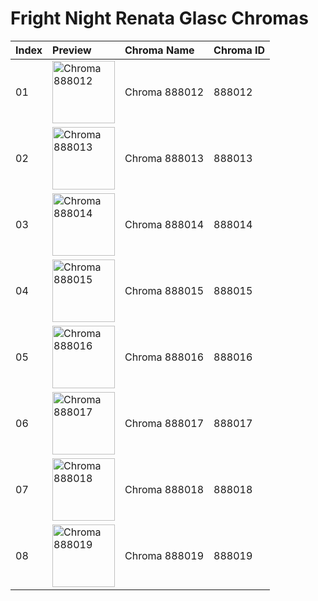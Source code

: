 # Fright Night Renata Glasc Chromas

| Index | Preview | Chroma Name | Chroma ID |
|:---|:---|:---|:---|
| 01 | <img src='https://raw.communitydragon.org/latest/plugins/rcp-be-lol-game-data/global/default/v1/champion-chroma-images/888/888012.png' alt='Chroma 888012' width='100'> | Chroma 888012 | 888012 |
| 02 | <img src='https://raw.communitydragon.org/latest/plugins/rcp-be-lol-game-data/global/default/v1/champion-chroma-images/888/888013.png' alt='Chroma 888013' width='100'> | Chroma 888013 | 888013 |
| 03 | <img src='https://raw.communitydragon.org/latest/plugins/rcp-be-lol-game-data/global/default/v1/champion-chroma-images/888/888014.png' alt='Chroma 888014' width='100'> | Chroma 888014 | 888014 |
| 04 | <img src='https://raw.communitydragon.org/latest/plugins/rcp-be-lol-game-data/global/default/v1/champion-chroma-images/888/888015.png' alt='Chroma 888015' width='100'> | Chroma 888015 | 888015 |
| 05 | <img src='https://raw.communitydragon.org/latest/plugins/rcp-be-lol-game-data/global/default/v1/champion-chroma-images/888/888016.png' alt='Chroma 888016' width='100'> | Chroma 888016 | 888016 |
| 06 | <img src='https://raw.communitydragon.org/latest/plugins/rcp-be-lol-game-data/global/default/v1/champion-chroma-images/888/888017.png' alt='Chroma 888017' width='100'> | Chroma 888017 | 888017 |
| 07 | <img src='https://raw.communitydragon.org/latest/plugins/rcp-be-lol-game-data/global/default/v1/champion-chroma-images/888/888018.png' alt='Chroma 888018' width='100'> | Chroma 888018 | 888018 |
| 08 | <img src='https://raw.communitydragon.org/latest/plugins/rcp-be-lol-game-data/global/default/v1/champion-chroma-images/888/888019.png' alt='Chroma 888019' width='100'> | Chroma 888019 | 888019 |

